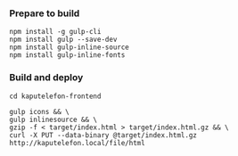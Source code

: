 ### Prepare to build
```console
npm install -g gulp-cli
npm install gulp --save-dev
npm install gulp-inline-source
npm install gulp-inline-fonts
```
### Build and deploy
```console
cd kaputelefon-frontend

gulp icons && \
gulp inlinesource && \
gzip -f < target/index.html > target/index.html.gz && \
curl -X PUT --data-binary @target/index.html.gz http://kaputelefon.local/file/html
```
